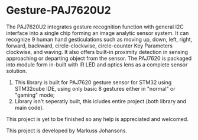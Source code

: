 # Gesture-PAJ7620U2
 
The PAJ7620U2 integrates gesture recognition function with general I2C interface into a single chip forming an image analytic sensor system. It can recognize 9 human hand gesticulations such as moving up, down, left, right, forward, backward, circle-clockwise, circle-counter Key Parameters clockwise, and waving. It also offers built-in proximity detection in sensing approaching or departing object from the sensor. The PAJ7620 is packaged into module form in-built with IR LED and optics lens as a complete sensor solution.

1. This library is built for PAJ7620 gesture sensor for STM32 using STM32cube IDE, using only basic 8 gestures either in "normal" or "gaming" mode;
2. Library isn't seperatly built, this icludes entire project (both library and main code).

This project is yet to be finished so any help is appreciated and welcomed.

This project is developed by Markuss Johansons.
